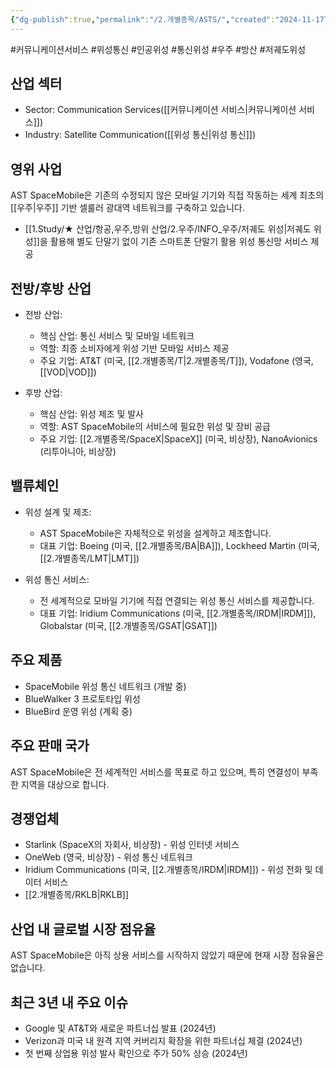 ```yaml
---
{"dg-publish":true,"permalink":"/2.개별종목/ASTS/","created":"2024-11-17T12:02:55.572+09:00","updated":"2025-07-29T21:37:04.356+09:00"}
---
```


#커뮤니케이션서비스 #위성통신 #인공위성 #통신위성 #우주 #방산 #저궤도위성


## 산업 섹터

- Sector: Communication Services([[커뮤니케이션 서비스\|커뮤니케이션 서비스]])
- Industry: Satellite Communication([[위성 통신\|위성 통신]])

## 영위 사업

AST SpaceMobile은 기존의 수정되지 않은 모바일 기기와 직접 작동하는 세계 최초의 [[우주\|우주]] 기반 셀룰러 광대역 네트워크를 구축하고 있습니다.

- [[1.Study/★ 산업/항공,우주,방위 산업/2.우주/INFO_우주/저궤도 위성\|저궤도 위성]]을 활용해 별도 단말기 없이 기존 스마트폰 단말기 활용 위성 통신망 서비스 제공

## 전방/후방 산업

- 전방 산업:
    
    - 핵심 산업: 통신 서비스 및 모바일 네트워크
    - 역할: 최종 소비자에게 위성 기반 모바일 서비스 제공
    - 주요 기업: AT&T (미국, [[2.개별종목/T\|2.개별종목/T]]), Vodafone (영국, [[VOD\|VOD]])
    
- 후방 산업:
    
    - 핵심 산업: 위성 제조 및 발사
    - 역할: AST SpaceMobile의 서비스에 필요한 위성 및 장비 공급
    - 주요 기업: [[2.개별종목/SpaceX\|SpaceX]] (미국, 비상장), NanoAvionics (리투아니아, 비상장)
    

## 밸류체인

- 위성 설계 및 제조:
    
    - AST SpaceMobile은 자체적으로 위성을 설계하고 제조합니다.
    - 대표 기업: Boeing (미국, [[2.개별종목/BA\|BA]]), Lockheed Martin (미국, [[2.개별종목/LMT\|LMT]])
- 위성 통신 서비스:
    
    - 전 세계적으로 모바일 기기에 직접 연결되는 위성 통신 서비스를 제공합니다.
    - 대표 기업: Iridium Communications (미국, [[2.개별종목/IRDM\|IRDM]]), Globalstar (미국, [[2.개별종목/GSAT\|GSAT]])

## 주요 제품

- SpaceMobile 위성 통신 네트워크 (개발 중)
- BlueWalker 3 프로토타입 위성
- BlueBird 운영 위성 (계획 중)

## 주요 판매 국가

AST SpaceMobile은 전 세계적인 서비스를 목표로 하고 있으며, 특히 연결성이 부족한 지역을 대상으로 합니다.

## 경쟁업체

- Starlink (SpaceX의 자회사, 비상장) - 위성 인터넷 서비스
- OneWeb (영국, 비상장) - 위성 통신 네트워크
- Iridium Communications (미국, [[2.개별종목/IRDM\|IRDM]]) - 위성 전화 및 데이터 서비스
- [[2.개별종목/RKLB\|RKLB]]

## 산업 내 글로벌 시장 점유율

AST SpaceMobile은 아직 상용 서비스를 시작하지 않았기 때문에 현재 시장 점유율은 없습니다.

## 최근 3년 내 주요 이슈

- Google 및 AT&T와 새로운 파트너십 발표 (2024년)
- Verizon과 미국 내 원격 지역 커버리지 확장을 위한 파트너십 체결 (2024년)
- 첫 번째 상업용 위성 발사 확인으로 주가 50% 상승 (2024년)